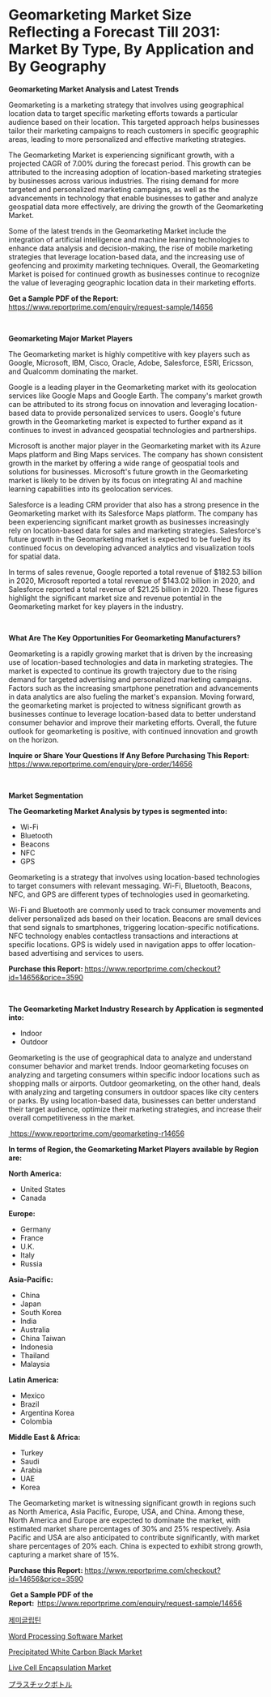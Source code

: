 <p><h1>Geomarketing Market Size Reflecting a Forecast Till 2031: Market By Type, By Application and By Geography</h1></p><p><strong>Geomarketing Market Analysis and Latest Trends</strong></p>
<p><p>Geomarketing is a marketing strategy that involves using geographical location data to target specific marketing efforts towards a particular audience based on their location. This targeted approach helps businesses tailor their marketing campaigns to reach customers in specific geographic areas, leading to more personalized and effective marketing strategies.</p><p>The Geomarketing Market is experiencing significant growth, with a projected CAGR of 7.00% during the forecast period. This growth can be attributed to the increasing adoption of location-based marketing strategies by businesses across various industries. The rising demand for more targeted and personalized marketing campaigns, as well as the advancements in technology that enable businesses to gather and analyze geospatial data more effectively, are driving the growth of the Geomarketing Market.</p><p>Some of the latest trends in the Geomarketing Market include the integration of artificial intelligence and machine learning technologies to enhance data analysis and decision-making, the rise of mobile marketing strategies that leverage location-based data, and the increasing use of geofencing and proximity marketing techniques. Overall, the Geomarketing Market is poised for continued growth as businesses continue to recognize the value of leveraging geographic location data in their marketing efforts.</p></p>
<p><strong>Get a Sample PDF of the Report:&nbsp;</strong> <a href="https://www.reportprime.com/enquiry/request-sample/14656">https://www.reportprime.com/enquiry/request-sample/14656</a></p>
<p>&nbsp;</p>
<p><strong>Geomarketing Major Market Players</strong></p>
<p><p>The Geomarketing market is highly competitive with key players such as Google, Microsoft, IBM, Cisco, Oracle, Adobe, Salesforce, ESRI, Ericsson, and Qualcomm dominating the market. </p><p>Google is a leading player in the Geomarketing market with its geolocation services like Google Maps and Google Earth. The company's market growth can be attributed to its strong focus on innovation and leveraging location-based data to provide personalized services to users. Google's future growth in the Geomarketing market is expected to further expand as it continues to invest in advanced geospatial technologies and partnerships.</p><p>Microsoft is another major player in the Geomarketing market with its Azure Maps platform and Bing Maps services. The company has shown consistent growth in the market by offering a wide range of geospatial tools and solutions for businesses. Microsoft's future growth in the Geomarketing market is likely to be driven by its focus on integrating AI and machine learning capabilities into its geolocation services.</p><p>Salesforce is a leading CRM provider that also has a strong presence in the Geomarketing market with its Salesforce Maps platform. The company has been experiencing significant market growth as businesses increasingly rely on location-based data for sales and marketing strategies. Salesforce's future growth in the Geomarketing market is expected to be fueled by its continued focus on developing advanced analytics and visualization tools for spatial data.</p><p>In terms of sales revenue, Google reported a total revenue of $182.53 billion in 2020, Microsoft reported a total revenue of $143.02 billion in 2020, and Salesforce reported a total revenue of $21.25 billion in 2020. These figures highlight the significant market size and revenue potential in the Geomarketing market for key players in the industry.</p></p>
<p>&nbsp;</p>
<p><strong>What Are The Key Opportunities For Geomarketing Manufacturers?</strong></p>
<p><p>Geomarketing is a rapidly growing market that is driven by the increasing use of location-based technologies and data in marketing strategies. The market is expected to continue its growth trajectory due to the rising demand for targeted advertising and personalized marketing campaigns. Factors such as the increasing smartphone penetration and advancements in data analytics are also fueling the market's expansion. Moving forward, the geomarketing market is projected to witness significant growth as businesses continue to leverage location-based data to better understand consumer behavior and improve their marketing efforts. Overall, the future outlook for geomarketing is positive, with continued innovation and growth on the horizon.</p></p>
<p><strong>Inquire or Share Your Questions If Any Before Purchasing This Report:</strong> <a href="https://www.reportprime.com/enquiry/pre-order/14656">https://www.reportprime.com/enquiry/pre-order/14656</a></p>
<p>&nbsp;</p>
<p><strong>Market Segmentation</strong></p>
<p><strong>The Geomarketing Market Analysis by types is segmented into:</strong></p>
<p><ul><li>Wi-Fi</li><li>Bluetooth</li><li>Beacons</li><li>NFC</li><li>GPS</li></ul></p>
<p><p>Geomarketing is a strategy that involves using location-based technologies to target consumers with relevant messaging. Wi-Fi, Bluetooth, Beacons, NFC, and GPS are different types of technologies used in geomarketing. </p><p>Wi-Fi and Bluetooth are commonly used to track consumer movements and deliver personalized ads based on their location. Beacons are small devices that send signals to smartphones, triggering location-specific notifications. NFC technology enables contactless transactions and interactions at specific locations. GPS is widely used in navigation apps to offer location-based advertising and services to users.</p></p>
<p><strong>Purchase this Report:&nbsp;</strong><a href="https://www.reportprime.com/checkout?id=14656&price=3590">https://www.reportprime.com/checkout?id=14656&price=3590</a></p>
<p>&nbsp;</p>
<p><strong>The Geomarketing Market Industry Research by Application is segmented into:</strong></p>
<p><ul><li>Indoor</li><li>Outdoor</li></ul></p>
<p><p>Geomarketing is the use of geographical data to analyze and understand consumer behavior and market trends. Indoor geomarketing focuses on analyzing and targeting consumers within specific indoor locations such as shopping malls or airports. Outdoor geomarketing, on the other hand, deals with analyzing and targeting consumers in outdoor spaces like city centers or parks. By using location-based data, businesses can better understand their target audience, optimize their marketing strategies, and increase their overall competitiveness in the market.</p></p>
<p><a href="https://www.reportprime.com/geomarketing-r14656">&nbsp;https://www.reportprime.com/geomarketing-r14656</a></p>
<p><strong>In terms of Region, the Geomarketing Market Players available by Region are:</strong></p>
<p>
    <p> <strong> North America: </strong>
        <ul>
            <li>United States</li>
            <li>Canada</li>
        </ul>
        </p> 
    <p> <strong> Europe: </strong>
        <ul>
            <li>Germany</li>
            <li>France</li>
            <li>U.K.</li>
            <li>Italy</li>
            <li>Russia</li>
        </ul>
        </p> 
    <p> <strong> Asia-Pacific: </strong>
        <ul>
            <li>China</li>
            <li>Japan</li>
            <li>South Korea</li>
            <li>India</li>
            <li>Australia</li>
            <li>China Taiwan</li>
            <li>Indonesia</li>
            <li>Thailand</li>
            <li>Malaysia</li>
        </ul>
        </p> 
    <p> <strong> Latin America: </strong>
        <ul>
            <li>Mexico</li>
            <li>Brazil</li>
            <li>Argentina Korea</li>
            <li>Colombia</li>
        </ul>
        </p> 
    <p> <strong> Middle East & Africa: </strong>
        <ul>
            <li>Turkey</li>
            <li>Saudi</li>
            <li>Arabia</li>
            <li>UAE</li>
            <li>Korea</li>
        </ul>
    </p>
    </p>
<p><p>The Geomarketing market is witnessing significant growth in regions such as North America, Asia Pacific, Europe, USA, and China. Among these, North America and Europe are expected to dominate the market, with estimated market share percentages of 30% and 25% respectively. Asia Pacific and USA are also anticipated to contribute significantly, with market share percentages of 20% each. China is expected to exhibit strong growth, capturing a market share of 15%.</p></p>
<p><strong>Purchase this Report: </strong><a href="https://www.reportprime.com/checkout?id=14656&price=3590">https://www.reportprime.com/checkout?id=14656&price=3590</a></p>
<p>&nbsp;<strong>Get a Sample PDF of the Report:&nbsp;&nbsp;</strong><a href="https://www.reportprime.com/enquiry/request-sample/14656">https://www.reportprime.com/enquiry/request-sample/14656</a></p>
<p><strong></strong></p>
<p><p><a href="https://medium.com/@honeypie6456/%EC%A0%AC%EC%9D%B4%EA%B8%80%EB%A6%BD%ED%8B%B4-%EC%8B%9C%EC%9E%A5%EC%97%90-%EB%8C%80%ED%95%9C-%EC%8B%AC%EC%B8%B5-%EB%B6%84%EC%84%9D-%EB%8F%99%ED%96%A5-%EC%8B%9C%EC%9E%A5-%EC%84%B8%EB%B6%84%ED%99%94-%EB%B0%8F-%EA%B2%BD%EC%9F%81-%EB%B6%84%EC%84%9D-fb03e6ede0c1">제미글립틴</a></p><p><a href="https://issuu.com/reportprime-2/docs/word-processing-software-market-size-2030.pptx">Word Processing Software Market</a></p><p><a href="https://medium.com/@rasauncoleman20/precipitated-white-carbon-black-market-size-is-growing-at-cagr-of-13-8-fe90041ab8dc">Precipitated White Carbon Black Market</a></p><p><a href="https://github.com/ayamsauke86/Market-Research-Report-List-1/blob/main/live-cell-encapsulation-market.md">Live Cell Encapsulation Market</a></p><p><a href="https://medium.com/@saigekulas/%E3%83%97%E3%83%A9%E3%82%B9%E3%83%81%E3%83%83%E3%82%AF%E3%83%9C%E3%83%88%E3%83%AB%E5%B8%82%E5%A0%B4-%E3%82%B0%E3%83%AD%E3%83%BC%E3%83%90%E3%83%AB%E3%81%8A%E3%82%88%E3%81%B3%E5%9C%B0%E5%9F%9F%E5%88%A5%E5%88%86%E6%9E%90-%E5%9C%B0%E5%9F%9F-%E5%9B%BD%E3%83%AC%E3%83%99%E3%83%AB%E3%81%AE%E5%88%86%E6%9E%90-%E7%AB%B6%E4%BA%89%E7%92%B0%E5%A2%83%E3%81%AB%E7%84%A6%E7%82%B9%E3%82%92%E5%BD%93%E3%81%A6%E3%82%8B-c3ebbe690148">プラスチックボトル</a></p></p>